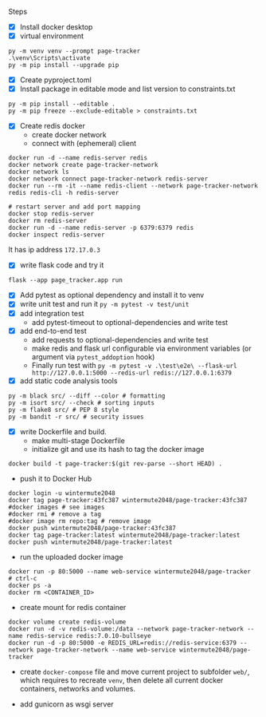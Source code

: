 Steps
- [x] Install docker desktop
- [x] virtual environment
```
py -m venv venv --prompt page-tracker
.\venv\Scripts\activate
py -m pip install --upgrade pip
```
- [x] Create pyproject.toml
- [x] Install package in editable mode and list version to constraints.txt
```
py -m pip install --editable .
py -m pip freeze --exclude-editable > constraints.txt
```
- [x] Create redis docker
    - create docker network
    - connect with (ephemeral) client
```
docker run -d --name redis-server redis
docker network create page-tracker-network
docker network ls
docker network connect page-tracker-network redis-server
docker run --rm -it --name redis-client --network page-tracker-network redis redis-cli -h redis-server

# restart server and add port mapping
docker stop redis-server
docker rm redis-server
docker run -d --name redis-server -p 6379:6379 redis
docker inspect redis-server
```
It has ip address `172.17.0.3`

- [x] write flask code and try it
```
flask --app page_tracker.app run
```
- [x] Add pytest as optional dependency and install it to venv
- [x] write unit test and run it `py -m pytest -v test/unit`
- [x] add integration test
    - add pytest-timeout to optional-dependencies and write test
- [x] add end-to-end test
    - add requests to optional-dependencies and write test
    - make redis and flask url configurable via environment variables (or argument via `pytest_addoption` hook)
    - Finally run test with `py -m pytest -v .\test\e2e\ --flask-url http://127.0.0.1:5000 --redis-url redis://127.0.0.1:6379`
- [x] add static code analysis tools
```
py -m black src/ --diff --color # formatting
py -m isort src/ --check # sorting inputs
py -m flake8 src/ # PEP 8 style
py -m bandit -r src/ # security issues
```
- [x] write Dockerfile and build.
    - make multi-stage Dockerfile
    - initialize git and use its hash to tag the docker image
```
docker build -t page-tracker:$(git rev-parse --short HEAD) .
```

- push it to Docker Hub
```
docker login -u wintermute2048
docker tag page-tracker:43fc387 wintermute2048/page-tracker:43fc387
#docker images # see images
#docker rmi # remove a tag
#docker image rm repo:tag # remove image
docker push wintermute2048/page-tracker:43fc387
docker tag page-tracker:latest wintermute2048/page-tracker:latest
docker push wintermute2048/page-tracker:latest
```

- run the uploaded docker image
```
docker run -p 80:5000 --name web-service wintermute2048/page-tracker
# ctrl-c
docker ps -a
docker rm <CONTAINER_ID>
```

- create mount for redis container
```
docker volume create redis-volume
docker run -d -v redis-volume:/data --network page-tracker-network --name redis-service redis:7.0.10-bullseye
docker run -d -p 80:5000 -e REDIS_URL=redis://redis-service:6379 --network page-tracker-network --name web-service wintermute2048/page-tracker
```

- create `docker-compose` file and move current project to subfolder `web/`, which requires to recreate `venv`, then delete all current docker containers, networks and volumes.

- add gunicorn as wsgi server